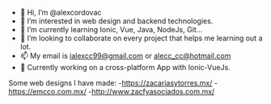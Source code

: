 - 👋 Hi, I’m @alexcordovac
- 👀 I’m interested in web design and backend technologies.
- 🌱 I’m currently learning Ionic, Vue, Java, NodeJs, Git...
- 💞️ I’m looking to collaborate on every project that helps me learning out a lot.
- 📫 My email is ialexcc99@gmail.com or alecc_cc@hotmail.com
- 🔧 Currently working on a cross-platform App with Ionic-VueJs.

Some web designs I have made:
-https://zacariasytorres.mx/
-https://emcco.com.mx/
-http://www.zacfyasociados.com.mx/


<!---
alexcordovac/alexcordovac is a ✨ special ✨ repository because its `README.md` (this file) appears on your GitHub profile.
You can click the Preview link to take a look at your changes.
--->
